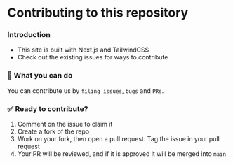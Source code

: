 # Contributing to this repository

### Introduction

- This site is built with Next.js and TailwindCSS
- Check out the existing issues for ways to contribute

### 💬 What you can do

You can contribute us by `filing issues`, `bugs` and `PRs`.

### ✅ Ready to contribute?

1. Comment on the issue to claim it
2. Create a fork of the repo
3. Work on your fork, then open a pull request. Tag the issue in your pull request
4. Your PR will be reviewed, and if it is approved it will be merged into `main`